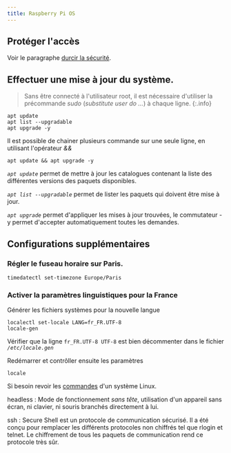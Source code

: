 ```yaml
---
title: Raspberry Pi OS
---
```


## Protéger l'accès

Voir le paragraphe [durcir la sécurité](../security/hardened).

## Effectuer une mise à jour du système.

> Sans être connecté à l'utilisateur root, il est nécessaire d'utiliser la précommande _sudo_ (_substitute user do ..._) à chaque ligne.
{:.info}

```shell-session
apt update
apt list --upgradable
apt upgrade -y
```
Il est possible de chainer plusieurs commande sur une seule ligne, en utilisant l'opérateur _&&_

```shell-session
apt update && apt upgrade -y
```
_`apt update`_ permet de mettre à jour les catalogues contenant la liste des différentes versions des paquets disponibles.

_`apt list --upgradable`_ permet de lister les paquets qui doivent être mise à jour.

_`apt upgrade`_ permet d'appliquer les mises à jour trouvées, le commutateur -y permet d'accepter automatiquement toutes les demandes.

## Configurations supplémentaires

### Régler le fuseau horaire sur Paris.

```shell-session
timedatectl set-timezone Europe/Paris
```

### Activer la paramètres linguistiques pour la France


Générer les fichiers systèmes pour la nouvelle langue

```shell-session
localectl set-locale LANG=fr_FR.UTF-8
locale-gen
```

Vérifier que la ligne `fr_FR.UTF-8 UTF-8` est bien décommenter dans le fichier _`/etc/locale.gen`_


Redémarrer et contrôller ensuite les paramètres

```shell-session
locale
```

Si besoin revoir les [commandes](../linux) d'un système Linux.

[Advanced IP Scanner]: /img/Advanced_IP_Scanner.png "Advanced IP Scanner"
[PuTTY]: /img/PuTTY.png "PuTTY"


headless
: Mode de fonctionnement _sans tête_, utilisation d'un appareil sans écran, ni clavier, ni souris branchés directement à lui.

ssh
: Secure Shell est un protocole de communication sécurisé. Il a été conçu pour remplacer les différents protocoles non chiffrés tel que rlogin et telnet. Le chiffrement de tous les paquets de communication rend ce protocole très sûr.
